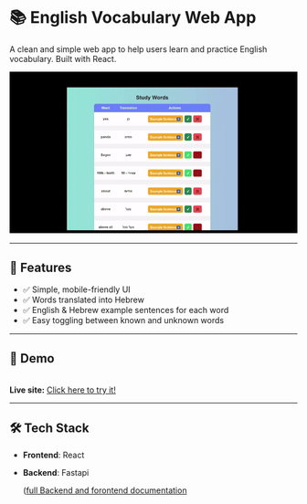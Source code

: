 # 📚 English Vocabulary Web App

A clean and simple web app to help users learn and practice English vocabulary. Built with React.

![video](https://github.com/sg10win/Vocabulary-App/blob/main/imgs/demo-voca-video.gif)

---

## 🚀 Features

- ✅ Simple, mobile-friendly UI
- ✅ Words translated into Hebrew
- ✅ English & Hebrew example sentences for each word
- ✅ Easy toggling between known and unknown words

---

## 📸 Demo

\
**Live site:** [Click here to try it!](https://vocavoca-learn.netlify.app)

---

## 🛠️ Tech Stack

- **Frontend**: React
- **Backend**: Fastapi

  ([full Backend and forontend documentation](https://github.com/sg10win/Vocabulary-App/tree/main)

